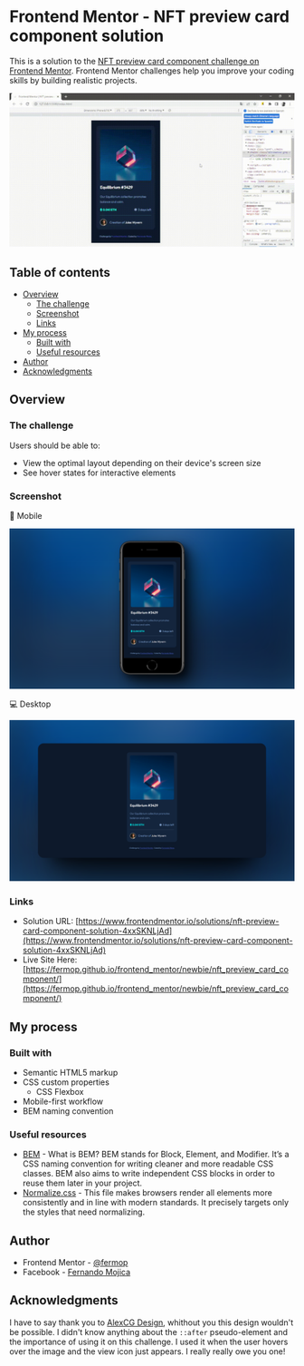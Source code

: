 # Frontend Mentor - NFT preview card component solution

This is a solution to the [NFT preview card component challenge on Frontend Mentor](https://www.frontendmentor.io/challenges/nft-preview-card-component-SbdUL_w0U). Frontend Mentor challenges help you improve your coding skills by building realistic projects.

![sample](https://github.com/fermop/frontend_mentor-assets/blob/main/newbie/nft_preview_card_component/sample.gif?raw=true)

## Table of contents

- [Overview](#overview)
  - [The challenge](#the-challenge)
  - [Screenshot](#screenshot)
  - [Links](#links)
- [My process](#my-process)
  - [Built with](#built-with)
  - [Useful resources](#useful-resources)
- [Author](#author)
- [Acknowledgments](#acknowledgments)

## Overview

### The challenge

Users should be able to:

- View the optimal layout depending on their device's screen size
- See hover states for interactive elements

### Screenshot

📱 Mobile

![Mobile](https://github.com/fermop/frontend_mentor-assets/blob/main/newbie/nft_preview_card_component/mobile.png?raw=true)

💻 Desktop

![Desktop](https://github.com/fermop/frontend_mentor-assets/blob/main/newbie/nft_preview_card_component/desktop.png?raw=true)

### Links

- Solution URL: [https://www.frontendmentor.io/solutions/nft-preview-card-component-solution-4xxSKNLjAd](https://www.frontendmentor.io/solutions/nft-preview-card-component-solution-4xxSKNLjAd)
- Live Site Here: [https://fermop.github.io/frontend_mentor/newbie/nft_preview_card_component/](https://fermop.github.io/frontend_mentor/newbie/nft_preview_card_component/)

## My process

### Built with

- Semantic HTML5 markup
- CSS custom properties
  - CSS Flexbox
- Mobile-first workflow
- BEM naming convention

### Useful resources

- [BEM](https://9elements.com/bem-cheat-sheet/) - What is BEM? BEM stands for Block, Element, and Modifier. It’s a CSS naming convention for writing cleaner and more readable CSS classes. BEM also aims to write independent CSS blocks in order to reuse them later in your project.
- [Normalize.css](https://necolas.github.io/normalize.css/) - This file makes browsers render all elements more consistently and in line with modern standards. It precisely targets only the styles that need normalizing.

## Author

- Frontend Mentor - [@fermop](https://www.frontendmentor.io/profile/fermop)
- Facebook - [Fernando Mojica](https://www.facebook.com/fernando.mojica.758737/)

## Acknowledgments

I have to say thank you to [AlexCG Design](https://www.youtube.com/shorts/3oFZo-MDJtI), whithout you this design wouldn't be possible. I didn't know anything about the `::after` pseudo-element and the importance of using it on this challenge. I used it when the user hovers over the image and the view icon just appears. I really really owe you one!
